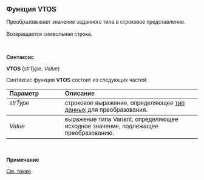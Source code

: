 ﻿<html>
<head>
<title>VTOS</title>
</head>

<body>

<p><strong><font size="4" face="Arial">Функция VTOS</font></strong></p>

<p><font face="Arial">Преобразовывает значение заданного типа в 
    строковое представление. <br>
<br>
Возвращается символьная строка.</font></p>

<p class="label">&nbsp;</p>

<p class="label"><font face="Arial"><b>Синтаксис</b></font></p>

<p><font face="Arial"><strong>VTOS </strong>(<em>strType</em>, <em>
Value</em>)<br>
</font></p>

<p><font face="Arial">Синтаксис функции <strong>VTOS</strong>
состоит из следующих частей:</font></p>

<table border="1" cellPadding="5" cols="2" frame="below" rules="rows">
<TBODY>
  <tr vAlign="top">
    <td class="label" width="29%"><font face="Arial"><b>Параметр</b></font></td>
    <td class="label" width="71%"><font face="Arial"><strong>Описание</strong></font></td>
  </tr>
  <tr vAlign="top">
    <td width="29%"><em><font face="Arial">strType</font></em></td>
    <td width="71%"><font face="Arial">строковое выражение, 
	определяющее <a href="../../../types.html">тип данных</a> для преобразования. </font></td>
  </tr>
  <tr>
    <td width="29%"><em><font face="Arial">Value</font></em></td>
    <td width="71%"><font face="Arial">выражение типа Variant, 
	определяющее исходное значение, подлежащее преобразованию.</font></td>
  </tr>
</TBODY>
</table>

<p class="label">&nbsp;</p>

<p class="label"><font face="Arial"><b>Примечание</b></font></p>

<p class="label"><a href="VTOFS.html"><font face="Arial">См. также</font></a></p>
</body>
</html>
